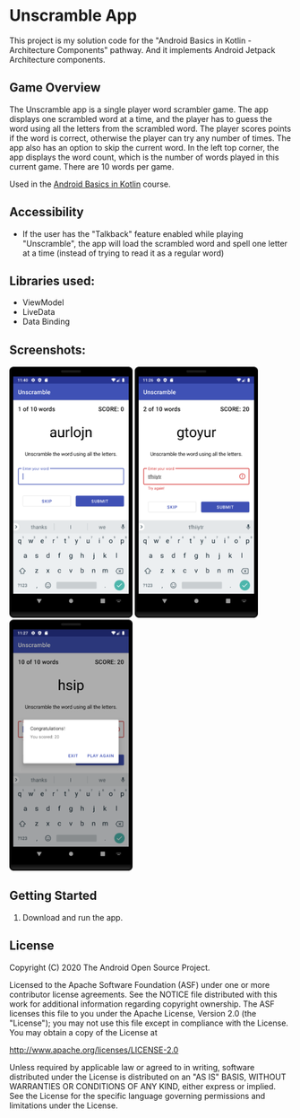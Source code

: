 Unscramble App
===================================

This project is my solution code for the "Android Basics in Kotlin - Architecture Components" 
pathway. And it implements Android Jetpack Architecture components.

Game Overview
-------------

The Unscramble app is a single player word scrambler game. The app displays one scrambled word at 
a time, and the player has to guess the word using all the letters from the scrambled word. The 
player scores points if the word is correct, otherwise the player can try any number of times. The 
app also has an option to skip the current word. In the left top corner, the app displays the 
word count, which is the number of words played in this current game. There are 10 words per game.

Used in the [Android Basics in Kotlin](https://developer.android.com/courses/pathways/android-basics-kotlin-unit-3-pathway-3) course.


Accessibility 
-------------

* If the user has the "Talkback" feature enabled while playing "Unscramble", the app will load 
  the scrambled word and spell one letter at a time (instead of trying to read it as a regular word)
  
Libraries used:
---------------

- ViewModel
- LiveData
- Data Binding

Screenshots:
------------
<img src="images/unscramble_1.png" width="220" /> <img src="images/unscramble_2.png" width="220" /> <img src="images/unscramble_3.png" width="220" />

Getting Started
---------------

1. Download and run the app.

License
-------

Copyright (C) 2020 The Android Open Source Project.

Licensed to the Apache Software Foundation (ASF) under one or more contributor
license agreements.  See the NOTICE file distributed with this work for
additional information regarding copyright ownership.  The ASF licenses this
file to you under the Apache License, Version 2.0 (the "License"); you may not
use this file except in compliance with the License.  You may obtain a copy of
the License at

  http://www.apache.org/licenses/LICENSE-2.0

Unless required by applicable law or agreed to in writing, software
distributed under the License is distributed on an "AS IS" BASIS, WITHOUT
WARRANTIES OR CONDITIONS OF ANY KIND, either express or implied.  See the
License for the specific language governing permissions and limitations under
the License.

